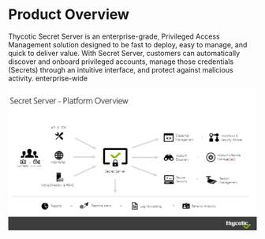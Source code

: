 [title]: # (Product Overview)
[tags]: # (Product Overview)
[priority]: # (100)

# Product Overview

Thycotic Secret Server is an enterprise-grade, Privileged Access Management solution designed to be fast to deploy, easy to manage, and quick to deliver value. With Secret Server, customers can automatically discover and onboard privileged accounts, manage those credentials (Secrets) through an intuitive interface, and protect against malicious activity. enterprise-wide

![Secret Server Overview](images/ss-overview.png)
